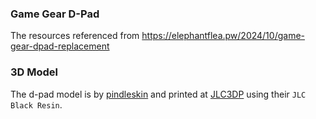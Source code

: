 ### Game Gear D-Pad
The resources referenced from https://elephantflea.pw/2024/10/game-gear-dpad-replacement

### 3D Model
The d-pad model is by [pindleskin](https://www.thingiverse.com/thing:4636712) and printed at [JLC3DP](https://jlc3dp.com) using their `JLC Black Resin`.